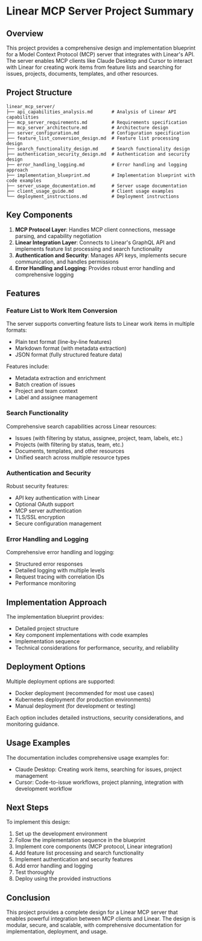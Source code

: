 # Linear MCP Server Project Summary

## Overview

This project provides a comprehensive design and implementation blueprint for a Model Context Protocol (MCP) server that integrates with Linear's API. The server enables MCP clients like Claude Desktop and Cursor to interact with Linear for creating work items from feature lists and searching for issues, projects, documents, templates, and other resources.

## Project Structure

```
linear_mcp_server/
├── api_capabilities_analysis.md       # Analysis of Linear API capabilities
├── mcp_server_requirements.md         # Requirements specification
├── mcp_server_architecture.md         # Architecture design
├── server_configuration.md            # Configuration specification
├── feature_list_conversion_design.md  # Feature list processing design
├── search_functionality_design.md     # Search functionality design
├── authentication_security_design.md  # Authentication and security design
├── error_handling_logging.md          # Error handling and logging approach
├── implementation_blueprint.md        # Implementation blueprint with code examples
├── server_usage_documentation.md      # Server usage documentation
├── client_usage_guide.md              # Client usage examples
└── deployment_instructions.md         # Deployment instructions
```

## Key Components

1. **MCP Protocol Layer**: Handles MCP client connections, message parsing, and capability negotiation
2. **Linear Integration Layer**: Connects to Linear's GraphQL API and implements feature list processing and search functionality
3. **Authentication and Security**: Manages API keys, implements secure communication, and handles permissions
4. **Error Handling and Logging**: Provides robust error handling and comprehensive logging

## Features

### Feature List to Work Item Conversion

The server supports converting feature lists to Linear work items in multiple formats:

- Plain text format (line-by-line features)
- Markdown format (with metadata extraction)
- JSON format (fully structured feature data)

Features include:
- Metadata extraction and enrichment
- Batch creation of issues
- Project and team context
- Label and assignee management

### Search Functionality

Comprehensive search capabilities across Linear resources:

- Issues (with filtering by status, assignee, project, team, labels, etc.)
- Projects (with filtering by status, team, etc.)
- Documents, templates, and other resources
- Unified search across multiple resource types

### Authentication and Security

Robust security features:

- API key authentication with Linear
- Optional OAuth support
- MCP server authentication
- TLS/SSL encryption
- Secure configuration management

### Error Handling and Logging

Comprehensive error handling and logging:

- Structured error responses
- Detailed logging with multiple levels
- Request tracing with correlation IDs
- Performance monitoring

## Implementation Approach

The implementation blueprint provides:

- Detailed project structure
- Key component implementations with code examples
- Implementation sequence
- Technical considerations for performance, security, and reliability

## Deployment Options

Multiple deployment options are supported:

- Docker deployment (recommended for most use cases)
- Kubernetes deployment (for production environments)
- Manual deployment (for development or testing)

Each option includes detailed instructions, security considerations, and monitoring guidance.

## Usage Examples

The documentation includes comprehensive usage examples for:

- Claude Desktop: Creating work items, searching for issues, project management
- Cursor: Code-to-issue workflows, project planning, integration with development workflow

## Next Steps

To implement this design:

1. Set up the development environment
2. Follow the implementation sequence in the blueprint
3. Implement core components (MCP protocol, Linear integration)
4. Add feature list processing and search functionality
5. Implement authentication and security features
6. Add error handling and logging
7. Test thoroughly
8. Deploy using the provided instructions

## Conclusion

This project provides a complete design for a Linear MCP server that enables powerful integration between MCP clients and Linear. The design is modular, secure, and scalable, with comprehensive documentation for implementation, deployment, and usage.
